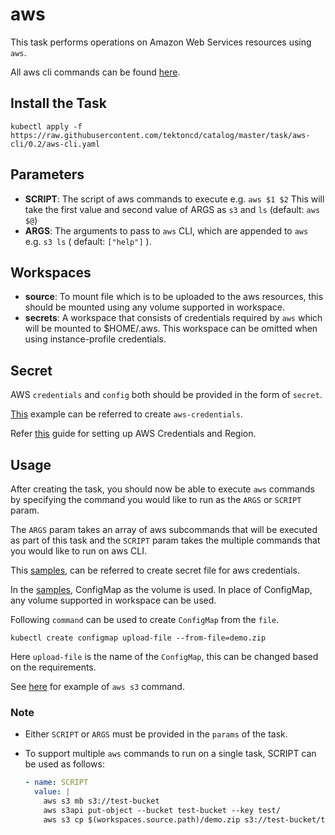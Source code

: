 # aws

This task performs operations on Amazon Web Services resources using `aws`.

All aws cli commands can be found [here](https://docs.aws.amazon.com/cli/latest/reference/).

## Install the Task

```
kubectl apply -f https://raw.githubusercontent.com/tektoncd/catalog/master/task/aws-cli/0.2/aws-cli.yaml
```

## Parameters

- **SCRIPT**: The script of aws commands to execute e.g. `aws $1 $2` This will take
 the first value and second value of ARGS as `s3` and `ls` (default: `aws $@`)
- **ARGS**: The arguments to pass to `aws` CLI, which are appended
    to `aws` e.g. `s3 ls` ( default: `["help"]` ).


## Workspaces

- **source**: To mount file which is to be uploaded to the aws resources,
    this should be mounted using any volume supported in workspace.
- **secrets**: A workspace that consists of credentials required by `aws` which will be mounted to $HOME/.aws.
    This workspace can be omitted when using instance-profile credentials.


## Secret

AWS `credentials` and `config` both should be provided in the form of `secret`.

[This](../0.2/samples/secret.yaml) example can be referred to create `aws-credentials`.

Refer [this](https://docs.aws.amazon.com/sdk-for-java/v1/developer-guide/setup-credentials.html) guide for setting up AWS Credentials and Region.


## Usage

After creating the task, you should now be able to execute `aws` commands by
specifying the command you would like to run as the `ARGS` or `SCRIPT` param.

The `ARGS` param takes an array of aws subcommands that will be executed as
part of this task and the `SCRIPT` param takes the multiple commands that you would like to run on aws CLI.

This [samples](../0.2/samples/secret.yaml), can be referred to create secret file for aws credentials.

In the [samples](../0.2/samples/run.yaml), ConfigMap as the volume is used. In place of ConfigMap, any volume supported in workspace can be used.

Following `command` can be used to create `ConfigMap` from the `file`.
```
kubectl create configmap upload-file --from-file=demo.zip
```
Here `upload-file` is the name of the `ConfigMap`, this can be changed based on the requirements.

See [here](../0.2/samples/run.yaml) for example of `aws s3` command.


### Note


- Either `SCRIPT` or `ARGS` must be provided in the `params` of the task.

- To support multiple `aws` commands to run on a single task, SCRIPT can be used as follows:

  ```yaml
  - name: SCRIPT
    value: |
      aws s3 mb s3://test-bucket
      aws s3api put-object --bucket test-bucket --key test/
      aws s3 cp $(workspaces.source.path)/demo.zip s3://test-bucket/test/demo.zip
  ```
